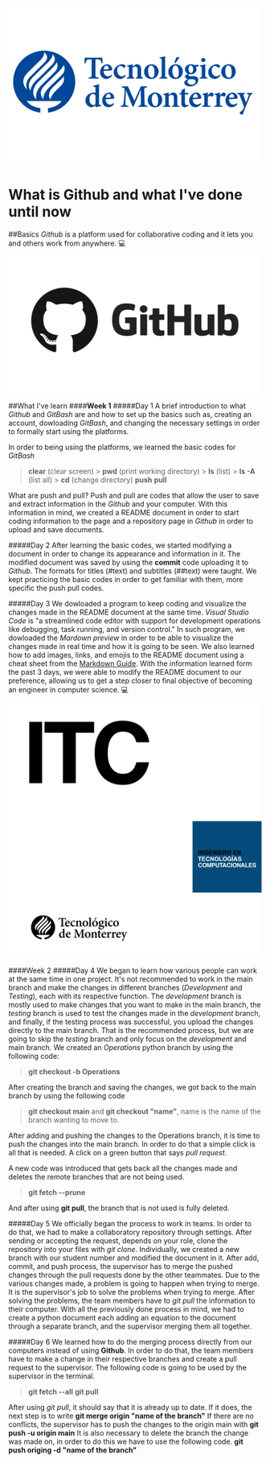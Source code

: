 ![Tec logo](/images/Tec-logo.jpg)

# **What is Github and what I've done until now**

##Basics
*Github* is a platform used for collaborative coding and it lets you and others work from anywhere. :computer:
![Github logo](/images/GitHub-logo-2-imagen.jpg)


##What I've learn
####**Week 1**
#####Day 1
A brief introduction to what *Github* and *GitBash* are and how to set up the basics such as, creating an account, dowloading *GitBash*, and changing the necessary settings in order to formally start using the platforms.

In order to being using the platforms, we learned the basic codes for *GitBash*
> **clear** (clear screen)
    > **pwd** (print working directory)
    > **ls** (list)
    > **ls -A** (list all)
    > **cd** (change directory)
     **push**
     **pull**

What are push and pull?
Push and pull are codes that allow the user to save and extract information in the *Github* and your computer.
With this information in mind, we created a README document in order to start coding information to the page and a repository page in *Github* in order to upload and save documents.

#####Day 2
After learning the basic codes, we started modifying a document in order to change its appearance and information in it. The modified document was saved by using the **commit** code uploading it to *Github*.
The formats for titles (#text) and subtitles (##text) were taught. We kept practicing the basic codes in order to get familiar with them, more specific the push pull codes.

#####Day 3
We dowloaded a program to keep coding and visualize the changes made in the README document at the same time. *Visual Studio Code* is "a streamlined code editor with support for development operations like debugging, task running, and version control."
In such program, we dowloaded the *Mardown preview* in order to be able to visualize the changes made in real time and how it is going to be seen. We also learned how to add images, links, and emojis to the README document using a cheat sheet from the [Markdown Guide](https://www.markdownguide.org).
With the information learned form the past 3 days, we were able to modify the README document to our preference, allowing us to get a step closer to final objective of becoming an engineer in computer science. :computer:

![ITC TEC](/images/page_1.webp)

####Week 2
#####Day 4
We began to learn how various people can work at the same time in one project. 
It's not recommended to work in the main branch and make the changes in different branches (*Development* and *Testing*), each with its respective function. The *development* branch is mostly used to make changes that you want to make in the main branch, the *testing* branch is used to test the changes made in the *development* branch, and finally, if the testing process was successful, you upload the changes directly to the main branch.
That is the recommended process, but we are going to skip the *testing* branch and only focus on the *development* and main branch.
We created an *Operations* python branch by using the following code:
> **git checkout -b Operations**

After creating the branch and saving the changes, we got back to the main branch by using the following code
> **git checkout main** and **git checkout "name"**, name is the name of the branch wanting to move to.

After adding and pushing the changes to the Operations branch, it is time to push the changes into the main branch. In order to do that a simple click is all that is needed.
A click on a green button that says *pull request*.

A new code was introduced that gets back all the changes made and deletes the remote branches that are not being used.
>**git fetch --prune**

And after using **git pull**, the branch that is not used is fully deleted.

#####Day 5
We officially began the process to work in teams. In order to do that, we had to make a collaboratory repository through settings.
After sending or accepting the request, depends on your role, clone the repository into your files with *git clone*.
Individually, we created a new branch with our student number and modified the document in it. After add, commit, and push process, the supervisor has to merge the pushed changes through the pull requests done by the other teammates.
Due to the various changes made, a problem is going to happen when trying to merge. It is the supervisor's job to solve the problems when trying to merge.
After solving the problems, the team members have to *git pull* the information to their computer.
With all the previously done process in mind, we had to create a python document each adding an equation to the document through a separate branch, and the supervisor merging them all together.

#####Day 6
We learned how to do the merging process directly from our computers instead of using **Github**. In order to do that, the team members have to make a change in their respective branches and create a pull request to the supervisor. The following code is going to be used by the supervisor in the terminal.
>**git fetch --all**
**git pull**

After using *git pull*, it should say that it is already up to date. If it does, the next step is to write **git merge origin "name of the branch"** If there are no conflicts, the supervisor has to push the changes to the origin main with **git push -u origin main**
It is also necessary to delete the branch the change was made on, in order to do this we have to use the following code. **git push origing -d "name of the branch"**
